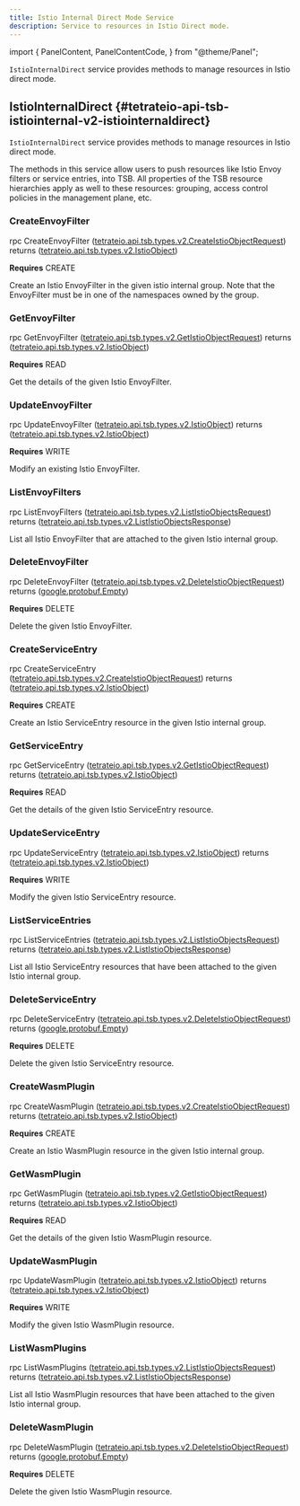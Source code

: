 ```yaml
---
title: Istio Internal Direct Mode Service
description: Service to resources in Istio Direct mode.
---
```



import {
  PanelContent,
  PanelContentCode,
} from "@theme/Panel";


<!-- WARNING: This page is generated. Please take a look at extensions/plugin-service-bridge-api-docs/src/files/doc/page.ejs -->

`IstioInternalDirect` service provides methods to manage resources in Istio direct mode.


## IstioInternalDirect {#tetrateio-api-tsb-istiointernal-v2-istiointernaldirect}

`IstioInternalDirect` service provides methods to manage resources in Istio direct mode.

The methods in this service allow users to push resources like Istio Envoy filters or service entries, into TSB.
All properties of the TSB resource hierarchies apply as well to these resources: grouping, access
control policies in the management plane, etc.


### CreateEnvoyFilter

<PanelContent>
<PanelContentCode>

rpc CreateEnvoyFilter ([tetrateio.api.tsb.types.v2.CreateIstioObjectRequest](../../../tsb/types/v2/types#tetrateio-api-tsb-types-v2-createistioobjectrequest)) returns ([tetrateio.api.tsb.types.v2.IstioObject](../../../tsb/types/v2/types#tetrateio-api-tsb-types-v2-istioobject))

</PanelContentCode>

**Requires** CREATE

Create an Istio EnvoyFilter in the given istio internal group.
Note that the EnvoyFilter must be in one of the namespaces owned by the group.

</PanelContent>

### GetEnvoyFilter

<PanelContent>
<PanelContentCode>

rpc GetEnvoyFilter ([tetrateio.api.tsb.types.v2.GetIstioObjectRequest](../../../tsb/types/v2/types#tetrateio-api-tsb-types-v2-getistioobjectrequest)) returns ([tetrateio.api.tsb.types.v2.IstioObject](../../../tsb/types/v2/types#tetrateio-api-tsb-types-v2-istioobject))

</PanelContentCode>

**Requires** READ

Get the details of the given Istio EnvoyFilter.

</PanelContent>

### UpdateEnvoyFilter

<PanelContent>
<PanelContentCode>

rpc UpdateEnvoyFilter ([tetrateio.api.tsb.types.v2.IstioObject](../../../tsb/types/v2/types#tetrateio-api-tsb-types-v2-istioobject)) returns ([tetrateio.api.tsb.types.v2.IstioObject](../../../tsb/types/v2/types#tetrateio-api-tsb-types-v2-istioobject))

</PanelContentCode>

**Requires** WRITE

Modify an existing Istio EnvoyFilter.

</PanelContent>

### ListEnvoyFilters

<PanelContent>
<PanelContentCode>

rpc ListEnvoyFilters ([tetrateio.api.tsb.types.v2.ListIstioObjectsRequest](../../../tsb/types/v2/types#tetrateio-api-tsb-types-v2-lististioobjectsrequest)) returns ([tetrateio.api.tsb.types.v2.ListIstioObjectsResponse](../../../tsb/types/v2/types#tetrateio-api-tsb-types-v2-lististioobjectsresponse))

</PanelContentCode>



List all Istio EnvoyFilter that are attached to the given Istio internal group.

</PanelContent>

### DeleteEnvoyFilter

<PanelContent>
<PanelContentCode>

rpc DeleteEnvoyFilter ([tetrateio.api.tsb.types.v2.DeleteIstioObjectRequest](../../../tsb/types/v2/types#tetrateio-api-tsb-types-v2-deleteistioobjectrequest)) returns ([google.protobuf.Empty](https://developers.google.com/protocol-buffers/docs/reference/google.protobuf#google.protobuf.Empty))

</PanelContentCode>

**Requires** DELETE

Delete the given Istio EnvoyFilter.

</PanelContent>

### CreateServiceEntry

<PanelContent>
<PanelContentCode>

rpc CreateServiceEntry ([tetrateio.api.tsb.types.v2.CreateIstioObjectRequest](../../../tsb/types/v2/types#tetrateio-api-tsb-types-v2-createistioobjectrequest)) returns ([tetrateio.api.tsb.types.v2.IstioObject](../../../tsb/types/v2/types#tetrateio-api-tsb-types-v2-istioobject))

</PanelContentCode>

**Requires** CREATE

Create an Istio ServiceEntry resource in the given Istio internal group.

</PanelContent>

### GetServiceEntry

<PanelContent>
<PanelContentCode>

rpc GetServiceEntry ([tetrateio.api.tsb.types.v2.GetIstioObjectRequest](../../../tsb/types/v2/types#tetrateio-api-tsb-types-v2-getistioobjectrequest)) returns ([tetrateio.api.tsb.types.v2.IstioObject](../../../tsb/types/v2/types#tetrateio-api-tsb-types-v2-istioobject))

</PanelContentCode>

**Requires** READ

Get the details of the given Istio ServiceEntry resource.

</PanelContent>

### UpdateServiceEntry

<PanelContent>
<PanelContentCode>

rpc UpdateServiceEntry ([tetrateio.api.tsb.types.v2.IstioObject](../../../tsb/types/v2/types#tetrateio-api-tsb-types-v2-istioobject)) returns ([tetrateio.api.tsb.types.v2.IstioObject](../../../tsb/types/v2/types#tetrateio-api-tsb-types-v2-istioobject))

</PanelContentCode>

**Requires** WRITE

Modify the given Istio ServiceEntry resource.

</PanelContent>

### ListServiceEntries

<PanelContent>
<PanelContentCode>

rpc ListServiceEntries ([tetrateio.api.tsb.types.v2.ListIstioObjectsRequest](../../../tsb/types/v2/types#tetrateio-api-tsb-types-v2-lististioobjectsrequest)) returns ([tetrateio.api.tsb.types.v2.ListIstioObjectsResponse](../../../tsb/types/v2/types#tetrateio-api-tsb-types-v2-lististioobjectsresponse))

</PanelContentCode>



List all Istio ServiceEntry resources that have been attached to the given Istio internal group.

</PanelContent>

### DeleteServiceEntry

<PanelContent>
<PanelContentCode>

rpc DeleteServiceEntry ([tetrateio.api.tsb.types.v2.DeleteIstioObjectRequest](../../../tsb/types/v2/types#tetrateio-api-tsb-types-v2-deleteistioobjectrequest)) returns ([google.protobuf.Empty](https://developers.google.com/protocol-buffers/docs/reference/google.protobuf#google.protobuf.Empty))

</PanelContentCode>

**Requires** DELETE

Delete the given Istio ServiceEntry resource.

</PanelContent>

### CreateWasmPlugin

<PanelContent>
<PanelContentCode>

rpc CreateWasmPlugin ([tetrateio.api.tsb.types.v2.CreateIstioObjectRequest](../../../tsb/types/v2/types#tetrateio-api-tsb-types-v2-createistioobjectrequest)) returns ([tetrateio.api.tsb.types.v2.IstioObject](../../../tsb/types/v2/types#tetrateio-api-tsb-types-v2-istioobject))

</PanelContentCode>

**Requires** CREATE

Create an Istio WasmPlugin resource in the given Istio internal group.

</PanelContent>

### GetWasmPlugin

<PanelContent>
<PanelContentCode>

rpc GetWasmPlugin ([tetrateio.api.tsb.types.v2.GetIstioObjectRequest](../../../tsb/types/v2/types#tetrateio-api-tsb-types-v2-getistioobjectrequest)) returns ([tetrateio.api.tsb.types.v2.IstioObject](../../../tsb/types/v2/types#tetrateio-api-tsb-types-v2-istioobject))

</PanelContentCode>

**Requires** READ

Get the details of the given Istio WasmPlugin resource.

</PanelContent>

### UpdateWasmPlugin

<PanelContent>
<PanelContentCode>

rpc UpdateWasmPlugin ([tetrateio.api.tsb.types.v2.IstioObject](../../../tsb/types/v2/types#tetrateio-api-tsb-types-v2-istioobject)) returns ([tetrateio.api.tsb.types.v2.IstioObject](../../../tsb/types/v2/types#tetrateio-api-tsb-types-v2-istioobject))

</PanelContentCode>

**Requires** WRITE

Modify the given Istio WasmPlugin resource.

</PanelContent>

### ListWasmPlugins

<PanelContent>
<PanelContentCode>

rpc ListWasmPlugins ([tetrateio.api.tsb.types.v2.ListIstioObjectsRequest](../../../tsb/types/v2/types#tetrateio-api-tsb-types-v2-lististioobjectsrequest)) returns ([tetrateio.api.tsb.types.v2.ListIstioObjectsResponse](../../../tsb/types/v2/types#tetrateio-api-tsb-types-v2-lististioobjectsresponse))

</PanelContentCode>



List all Istio WasmPlugin resources that have been attached to the given Istio internal group.

</PanelContent>

### DeleteWasmPlugin

<PanelContent>
<PanelContentCode>

rpc DeleteWasmPlugin ([tetrateio.api.tsb.types.v2.DeleteIstioObjectRequest](../../../tsb/types/v2/types#tetrateio-api-tsb-types-v2-deleteistioobjectrequest)) returns ([google.protobuf.Empty](https://developers.google.com/protocol-buffers/docs/reference/google.protobuf#google.protobuf.Empty))

</PanelContentCode>

**Requires** DELETE

Delete the given Istio WasmPlugin resource.

</PanelContent>







